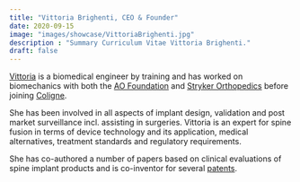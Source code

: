 ```yaml
---
title: "Vittoria Brighenti, CEO & Founder"
date: 2020-09-15
image: "images/showcase/VittoriaBrighenti.jpg"
description : "Summary Curriculum Vitae Vittoria Brighenti."
draft: false
---
```


[Vittoria](https://www.linkedin.com/in/vittoria-brighenti-4317ba10) is a biomedical engineer by training and has worked on biomechanics with both the [AO Foundation](https://www.aofoundation.org) 
and [Stryker Orthopedics](http://www.stryker.com) before joining [Coligne](http://www.coligne.com/international/home.html).

She has been involved in all aspects of implant design, validation and post market surveillance incl. assisting in surgeries. 
Vittoria is an expert for spine fusion in terms of device technology and its application, medical alternatives, treatment standards and regulatory requirements.

She has co-authored a number of papers based on clinical evaluations of spine implant products and is co-inventor for several [patents](https://spinenuances.com/documents/spine_fusion_patents).